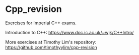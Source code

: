 # Cpp_revision

Exercises for Imperial C++ exams.

Introduction to C++: https://www.doc.ic.ac.uk/~wjk/C++Intro/

More exercises at Timothy Lim's repository: https://github.com/timothyylim/cpp-revision
